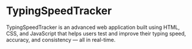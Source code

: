 # TypingSpeedTracker
TypingSpeedTracker is an advanced web application built using HTML, CSS, and JavaScript that helps users test and improve their typing speed, accuracy, and consistency — all in real-time.
